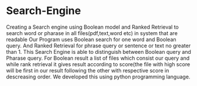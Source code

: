 # Search-Engine
Creating a Search engine using Boolean model and Ranked Retrieval to search word or pharase in  all files(pdf,text,word etc) in system that are readable
Our Program uses Boolean search for one word and Boolean query.
And Ranked Retrieval for phrase query or sentence or text no greater than 1.
This Search Engine is able to distinguish between Boolean query and Pharase query.
For Boolean result a list of files  which consist our query and while rank retrieval it gives result according to score(the file with high score will be first in our result following the other with respective score in descreasing order.
We developed this using python programming language.
